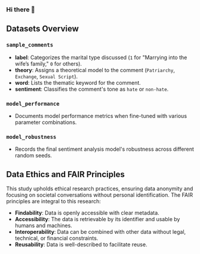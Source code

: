 ### Hi there 👋


## Datasets Overview

### `sample_comments`
- **label**: Categorizes the marital type discussed (`1` for "Marrying into the wife’s family," `0` for others).
- **theory**: Assigns a theoretical model to the comment (`Patriarchy`, `Exchange`, `Sexual Script`).
- **word**: Lists the thematic keyword for the comment.
- **sentiment**: Classifies the comment's tone as `hate` or `non-hate`.

### `model_performance`
- Documents model performance metrics when fine-tuned with various parameter combinations.

### `model_robustness`
- Records the final sentiment analysis model's robustness across different random seeds.

## Data Ethics and FAIR Principles

This study upholds ethical research practices, ensuring data anonymity and focusing on societal conversations without personal identification. The FAIR principles are integral to this research:
- **Findability**: Data is openly accessible with clear metadata.
- **Accessibility**: The data is retrievable by its identifier and usable by humans and machines.
- **Interoperability**: Data can be combined with other data without legal, technical, or financial constraints.
- **Reusability**: Data is well-described to facilitate reuse.


